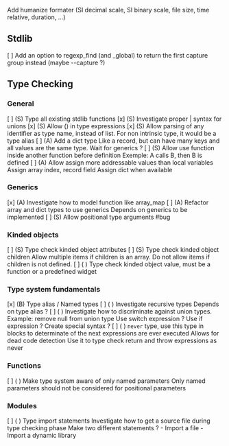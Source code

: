 Add humanize formater (SI decimal scale, SI binary scale, file size, time relative, duration, ...)

## Stdlib
 [ ] Add an option to regexp_find (and _global) to return the first capture group instead (maybe --capture ?)

## Type Checking

### General
 [ ] (S) Type all existing stdlib functions
 [x] (S) Investigate proper | syntax for unions
 [x] (S) Allow () in type expressions
 [x] (S) Allow parsing of any identifier as type name, instead of list. For non intrinsic type, it would be a type alias
 [ ] (A) Add a dict type
            Like a record, but can have many keys and all values are the same type.
            Wait for generics ?
 [ ] (S) Allow use function inside another function before definition
            Exemple: A calls B, then B is defined
 [ ] (A) Allow assign more addressable values than local variables
            Assign array index, record field
            Assign dict when available

### Generics
 [x] (A) Investigate how to model function like array_map
 [ ] (A) Refactor array and dict types to use generics
            Depends on generics to be implemented
 [ ] (S) Allow positional type arguments #bug

### Kinded objects
 [ ] (S) Type check kinded object attributes
 [ ] (S) Type check kinded object children
            Allow multiple items if children is an array.
            Do not allow items if children is not defined.
 [ ] ( ) Type check kinded object value, must be a function or a predefined widget

### Type system fundamentals
 [x] (B) Type alias / Named types
 [ ] ( ) Investigate recursive types
            Depends on type alias ?
 [ ] ( ) Investigate how to discriminate against union types.
            Example: remove null from union type
            Use switch expression ?
            Use if expression ?
            Create special syntax ?
 [ ] ( ) `never` type, use this type in blocks to determinate of the next expressions are ever executed
            Allows for dead code detection
            Use it to type check return and throw expressions as never

### Functions
 [ ] ( ) Make type system aware of only named parameters
            Only named parameters should not be considered for positional parameters

### Modules
 [ ] ( ) Type import statements
            Investigate how to get a source file during type checking phase
            Make two different statements ?
                - Import a file
                - Import a dynamic library
